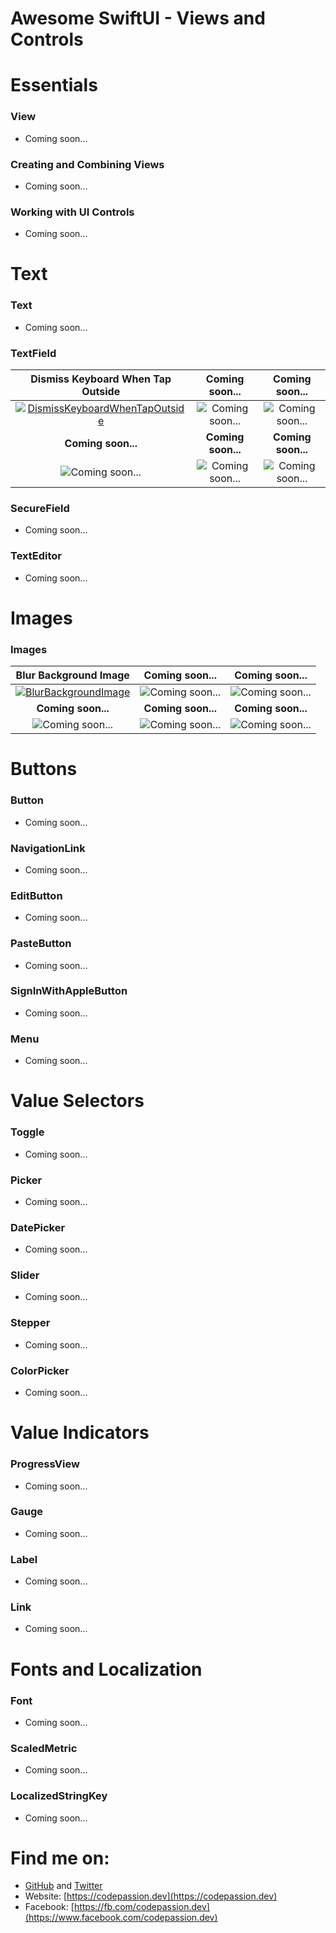 # Awesome SwiftUI - Views and Controls

# Essentials

### View

- Coming soon...

### Creating and Combining Views

- Coming soon...

### Working with UI Controls

- Coming soon...

# Text

### Text

- Coming soon...

### TextField

**Dismiss Keyboard When Tap Outside** | **Coming soon...** | **Coming soon...**
:--:|:--:|:--:|
[![DismissKeyboardWhenTapOutside](preview/DismissKeyboardWhenTapOutside.gif)](text/DismissKeyboardWhenTapOutside.swift) | ![Coming soon...](../../assets/coming-soon.png) | ![Coming soon...](../../assets/coming-soon.png)
**Coming soon...** | **Coming soon...** | **Coming soon...**
![Coming soon...](../../assets/coming-soon.png) | ![Coming soon...](../../assets/coming-soon.png) | ![Coming soon...](../../assets/coming-soon.png)

### SecureField

- Coming soon...

### TextEditor

- Coming soon...

# Images

### Images

**Blur Background Image** | **Coming soon...** | **Coming soon...**
:--:|:--:|:--:|
[![BlurBackgroundImage](preview/BlurBackgroundImage.png)](images/BlurBackgroundImage.swift) | ![Coming soon...](../../assets/coming-soon.png) | ![Coming soon...](../../assets/coming-soon.png)
**Coming soon...** | **Coming soon...** | **Coming soon...**
![Coming soon...](../../assets/coming-soon.png) | ![Coming soon...](../../assets/coming-soon.png) | ![Coming soon...](../../assets/coming-soon.png)

# Buttons

### Button

- Coming soon...

### NavigationLink

- Coming soon...

### EditButton

- Coming soon...

### PasteButton

- Coming soon...

### SignInWithAppleButton

- Coming soon...

### Menu

- Coming soon...

# Value Selectors

### Toggle

- Coming soon...

### Picker

- Coming soon...

### DatePicker

- Coming soon...

### Slider

- Coming soon...

### Stepper

- Coming soon...

### ColorPicker

- Coming soon...

# Value Indicators

### ProgressView

- Coming soon...

### Gauge

- Coming soon...

### Label

- Coming soon...

### Link

- Coming soon...


# Fonts and Localization

### Font

- Coming soon...

### ScaledMetric

- Coming soon...

### LocalizedStringKey

- Coming soon...

# Find me on:

- [GitHub](https://github.com/duonghominhhuy) and [Twitter](https://twitter.com/duonghominhhuy)
- Website: [https://codepassion.dev](https://codepassion.dev)
- Facebook: [https://fb.com/codepassion.dev](https://www.facebook.com/codepassion.dev)



